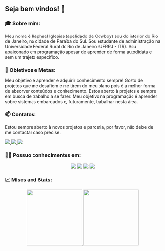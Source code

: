 ## Seja bem vindos! 🚀

### 🎓 Sobre mim:

  Meu nome é Raphael Iglesias (apelidado de Cowboy) sou do interior do Rio de Janeiro, na cidade de Paraíba do Sul. Sou estudante de administração na Universidade Federal Rural do Rio de Janeiro (UFRRJ - ITR). Sou apaixonado em programação apesar de aprender de forma autodidata e sem um trajeto especifico.

### 🎯 Objetivos e Metas:

  Meu objetivo é aprender e adquirir conhecimento sempre! Gosto de projetos que me desafiem e me tirem do meu plano pois é a melhor forma de absorver conteúdos e conhecimento.
  Estou aberto à projetos e sempre em busca de trabalho a se fazer.
  Meu objetivo na programação é aprender sobre sistemas embarcados e, futuramente, trabalhar nesta área.

### 📫 Contatos: 

Estou sempre aberto à novos projetos e parceria, por favor, não deixe de me contactar caso precise.

<a href="mailto:raphael.pedroso97@hotmail.com" alt="Hotmail">
    <img src="https://img.shields.io/badge/Microsoft_Outlook-0078D4?style=for-the-badge&logo=microsoft-outlook&logoColor=white" />
  </a>

<a href="https://br.linkedin.com/in/raphael-pedroso-662297238" alt="Linkedin">
    <img src="https://img.shields.io/badge/LinkedIn-0077B5?style=for-the-badge&logo=linkedin&logoColor=white" />
  </a>
  
 <a href="https://twitter.com/Raph_Pedroso" alt="Twitter">
    <img src="https://img.shields.io/badge/Twitter-3b72e6?style=for-the-badge&logo=twitter&logoColor=white" />
  </a>

### 👨‍💻 Possuo conhecimentos em:

<p align="center">
    <img src="https://img.shields.io/badge/Python-14354C?style=for-the-badge&logo=python&logoColor=white" />
    <img src="https://img.shields.io/badge/R-276DC3?style=for-the-badge&logo=r&logoColor=white" />
    <img src="https://img.shields.io/badge/Lua-2C2D72?style=for-the-badge&logo=lua&logoColor=white" />
    <img src="https://img.shields.io/badge/Microsoft_Excel-217346?style=for-the-badge&logo=microsoft-excel&logoColor=white" />
</p>

### 📈 Miscs and Stats:

<div align="center">
  <a href="https://github.com/thundercowboy">
  <img height="180em" src="https://github-readme-stats.vercel.app/api?username=thundercowboy&show_icons=true&theme=dracula&include_all_commits=true&count_private=true"/>
  <img height="180em" src="https://github-readme-stats.vercel.app/api/top-langs/?username=thundercowboy&layout=compact&langs_count=7&theme=dracula"/>
</div>
